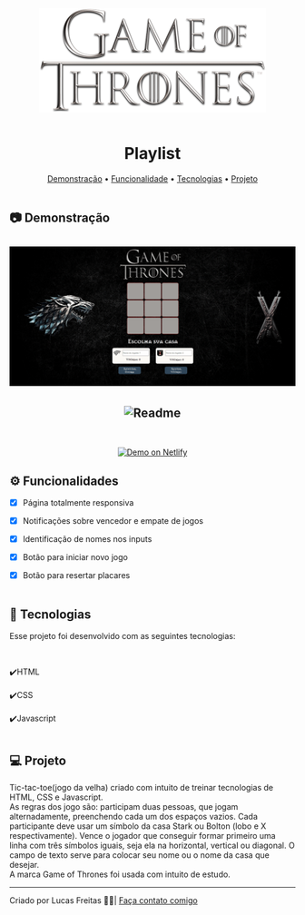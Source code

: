 <p align="center"><img align="center" src="./assets/got2.png"> <br> <br></p>

<h1 align="center"> Playlist </h1>

<p align="center">
    <a href="#demo"> Demonstração</a> •
    <a href="#func"> Funcionalidade</a> •
    <a href="#tec"> Tecnologias</a> •
    <a href="#projeto"> Projeto</a> 
    <br> <br> 

<h2 id="demo"> 📷 Demonstração </h2>


<h2 align="center"> <img alt="Readme" title="Readme" src=./gif/1.gif> </h2>
<h2 align="center"> <img alt="Readme" title="Readme" src=./gif/2.gif> </h2>


<br>
<p align="center">
<a href="https://unruffled-kilby-933395.netlify.app/">
<img alt="Demo on Netlify" src="https://camo.githubusercontent.com/ac1874f2d238a366bfcca7e41914f188748426c3f66d3487fe1ad022e3f24039/68747470733a2f2f7265732e636c6f7564696e6172792e636f6d2f6c756b656d6f72616c65732f696d6167652f75706c6f61642f76313536333034333439352f726561646d655f6c6f676f732f64656d6f5f6f6e5f6e65746c6966795f626275766a7a2e706e67" data-canonical-src="https://res.cloudinary.com/lukemorales/image/upload/v1563043495/readme_logos/demo_on_netlify_bbuvjz.png" style="max-width: 100%;">
</a></p>

<h2 id="func"> ⚙ Funcionalidades </h2>

 - [x] Página totalmente responsiva <br>
 - [x] Notificações sobre vencedor e empate de jogos</br>
 - [x] Identificação de nomes nos inputs</br>
 - [x] Botão para iniciar novo jogo <br>
 - [x] Botão para resertar placares <br> <br>


<h2 id="tec"> 🚀 Tecnologias </h2>

<p> Esse projeto foi desenvolvido com as seguintes tecnologias: </p><br>

✔️HTML<br><br>
✔️CSS<br><br>
✔️Javascript<br><br>


<h2 id="projeto"> 💻 Projeto </h2>

<p>Tic-tac-toe(jogo da velha) criado com intuito de treinar tecnologias de HTML, CSS e Javascript.<br>
As regras dos jogo são: participam duas pessoas, que jogam alternadamente, preenchendo cada um dos espaços vazios. Cada participante deve usar um símbolo da casa Stark ou Bolton (lobo e X respectivamente). Vence o jogador que conseguir formar primeiro uma linha com três símbolos iguais, seja ela na horizontal, vertical ou diagonal. O campo de texto serve para colocar seu nome ou o nome da casa que desejar.<br>
A marca Game of Thrones foi usada com intuito de estudo.</p>
<hr>
<p> Criado por Lucas Freitas 🖖🏽| <a href="https://www.linkedin.com/in/lucasfreitas01/"> Faça contato comigo </a> <p> 
